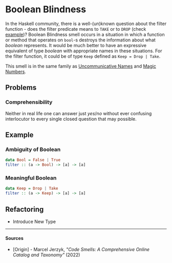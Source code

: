 # Boolean Blindness

In the Haskell community, there is a well-(un)known question about the filter function - does the filter predicate means to `TAKE` or to `DROP` (check [example](#example))? Boolean Blindness smell occurs in a situation in which a function or method that operates on `bool`-s destroys the information about what _boolean_ represents. It would be much better to have an expressive equivalent of type _boolean_ with appropriate names in these situations. For the filter function, it could be of type `Keep` defined as `Keep = Drop | Take`.

This smell is in the same family as [Uncommunicative Names](./uncommunicative-name.md) and [Magic Numbers](./magic-number.md).

## Problems

### Comprehensibility

Neither in real life one can answer just _yes_/_no_ without ever confusing interlocutor to every single closed question that may possible.

## Example



### Ambiguity of Boolean

```hs
data Bool = False | True
filter :: (a -> Bool) -> [a] -> [a]
```

### Meaningful Boolean

```hs
data Keep = Drop | Take
filter :: (a -> Keep) -> [a] -> [a]
```



## Refactoring

- Introduce New Type

---

#### Sources

- [Origin] - Marcel Jerzyk, _"Code Smells: A Comprehensive Online Catalog and Taxonomy"_ (2022)
